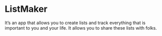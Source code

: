 # ListMaker
It’s an app that allows you to create lists and track everything that is important to you and your life. It allows you to share these lists with folks.
